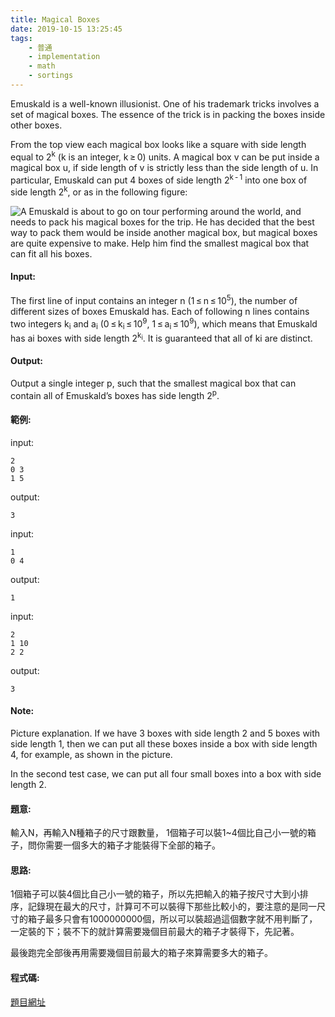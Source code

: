 ```yaml
---
title: Magical Boxes
date: 2019-10-15 13:25:45
tags:
    - 普通 
    - implementation
    - math
    - sortings
---
```

Emuskald is a well-known illusionist. One of his trademark tricks involves a set of magical boxes. The essence of the trick is in packing the boxes inside other boxes.

From the top view each magical box looks like a square with side length equal to 2<sup>k</sup> (k is an integer, k ≥ 0) units. A magical box v can be put inside a magical box u, if side length of v is strictly less than the side length of u. In particular, Emuskald can put 4 boxes of side length 2<sup>k - 1</sup> into one box of side length 2<sup>k</sup>, or as in the following figure:
<!-- more -->
![A](A.PNG)
Emuskald is about to go on tour performing around the world, and needs to pack his magical boxes for the trip. He has decided that the best way to pack them would be inside another magical box, but magical boxes are quite expensive to make. Help him find the smallest magical box that can fit all his boxes.
#### Input:
The first line of input contains an integer n (1 ≤ n ≤ 10<sup>5</sup>), the number of different sizes of boxes Emuskald has. Each of following n lines contains two integers k<sub>i</sub> and a<sub>i</sub> (0 ≤ k<sub>i</sub> ≤ 10<sup>9</sup>, 1 ≤ a<sub>i</sub> ≤ 10<sup>9</sup>), which means that Emuskald has ai boxes with side length 2<sup>k<sub>i</sub></sup>. It is guaranteed that all of ki are distinct.
#### Output:
Output a single integer p, such that the smallest magical box that can contain all of Emuskald’s boxes has side length 2<sup>p</sup>.
#### 範例:
input:
```
2
0 3
1 5
```
output:
```
3
```
input:
```
1
0 4
```
output:
```
1
```
input:
```
2
1 10
2 2
```
output:
```
3
```
#### Note:
Picture explanation. If we have 3 boxes with side length 2 and 5 boxes with side length 1, then we can put all these boxes inside a box with side length 4, for example, as shown in the picture.

In the second test case, we can put all four small boxes into a box with side length 2.
#### 題意:
輸入N，再輸入N種箱子的尺寸跟數量， 1個箱子可以裝1~4個比自己小一號的箱子，問你需要一個多大的箱子才能裝得下全部的箱子。


#### 思路:
1個箱子可以裝4個比自己小一號的箱子，所以先把輸入的箱子按尺寸大到小排序，記錄現在最大的尺寸，計算可不可以裝得下那些比較小的，要注意的是同一尺寸的箱子最多只會有1000000000個，所以可以裝超過這個數字就不用判斷了，一定裝的下；裝不下的就計算需要幾個目前最大的箱子才裝得下，先記著。

最後跑完全部後再用需要幾個目前最大的箱子來算需要多大的箱子。
#### 程式碼:
<script src="https://gist.github.com/Daviswww/ffe732aec0bdd1ce3ec815518e180d71.js"></script>
[題目網址](https://codeforces.com/problemset/problem/269/A)
